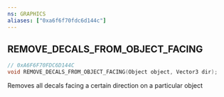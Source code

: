 ```yaml
---
ns: GRAPHICS
aliases: ["0xa6f6f70fdc6d144c"]
---
```

## REMOVE_DECALS_FROM_OBJECT_FACING

```c
// 0xA6F6F70FDC6D144C
void REMOVE_DECALS_FROM_OBJECT_FACING(Object object, Vector3 dir);
```

Removes all decals facing a certain direction on a particular object

